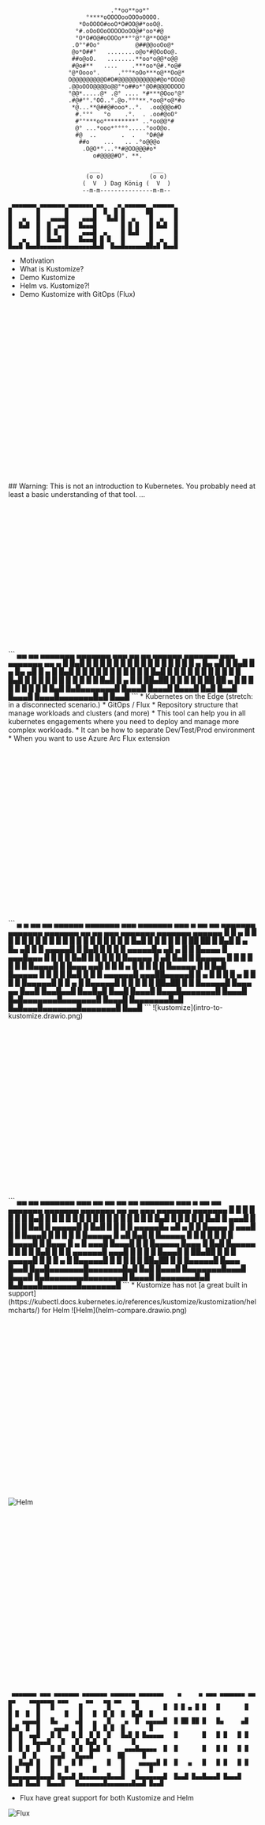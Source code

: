 ```

                             .°*oo**oo*°                    
                      °****oOOOOooOOOoOOOO.                 
                    *OoOOOO#ooO*O#OO@#*ooO@.                
                   °#.oOoOOoOOOOOoOO@#°oo*#@                
                   °O*O#O@#oOOOo**°°@°°@**OO@*              
                  .O°°#Oo°          @##@@ooOo@*             
                  @o*O##°   ........o@o*#@OoOo@.            
                  ##o@oO.   ........**oo*o@@*o@@            
                  #@o#**   ....    .***oo*@#.*o@#           
                 °@*Oooo°.     .°°°*oOo***o@**Oo@*          
                 O@@@@@@@@@O#O#@@@@@@@@@@@#@o*OOo@          
                 .@@oOOO@@@@o@@°*o##o*°@O#@@@OOOOO          
                 °@@*.....@* .@° .... *#***@Ooo°@°          
                 .#@#°°.°OO..°.@o.°°°**.*oo@*o@*#o          
                  *@...**@##@#ooo*..°.  .oo@@@o#O           
                   #.°°°   °o    .°.  . .oo#@oO°            
                   #°°***oo*********° ..*oo@@*#             
                   @° ...*ooo*°°°°.....°ooO@o.              
                   #@  ..       .  .   °O#@#                
                    ##o    ...   .. .°o@@@o                 
                     .O@O*°...°*#@OO@@@#o*                  
                        o#@@@@#O°. **.                      

                       ___               ___  
                      (o o)             (o o) 
                     (  V  ) Dag König (  V  )
                     --m-m---------------m-m--

```                                                            
```
 ▄▄▄▄▄▄▄ ▄▄▄▄▄▄▄ ▄▄▄▄▄▄▄ ▄▄    ▄ ▄▄▄▄▄▄  ▄▄▄▄▄▄ 
█       █       █       █  █  █ █      ██      █
█   ▄   █   ▄▄▄▄█    ▄▄▄█   █▄█ █  ▄    █  ▄   █
█  █▄█  █  █  ▄▄█   █▄▄▄█       █ █ █   █ █▄█  █
█       █  █ █  █    ▄▄▄█  ▄    █ █▄█   █      █
█   ▄   █  █▄▄█ █   █▄▄▄█ █ █   █       █  ▄   █
█▄▄█ █▄▄█▄▄▄▄▄▄▄█▄▄▄▄▄▄▄█▄█  █▄▄█▄▄▄▄▄▄██▄█ █▄▄█
```
* Motivation
* What is Kustomize?
* Demo Kustomize
* Helm vs. Kustomize?!
* Demo Kustomize with GitOps (Flux)
<br/>
<br/>
<br/>
<br/>
<br/>
<br/>
<br/>
<br/>
<br/>
<br/>
<br/>
<br/>
<br/>
<br/>
<br/>
<br/>
<br/>
<br/>
<br/>
<br/>
<br/>
## Warning: This is not an introduction to Kubernetes. You probably need at least a basic understanding of that tool.
...
<br/>
<br/>
<br/>
<br/>
<br/>
<br/>
<br/>
<br/>
<br/>
<br/>
<br/>
<br/>
<br/>
<br/>
<br/>
<br/>
<br/>
<br/>
<br/>
```
 ▄▄   ▄▄ ▄▄▄▄▄▄▄ ▄▄▄▄▄▄▄ ▄▄▄ ▄▄   ▄▄ ▄▄▄▄▄▄ ▄▄▄▄▄▄▄ ▄▄▄ ▄▄▄▄▄▄▄ ▄▄    ▄ 
█  █▄█  █       █       █   █  █ █  █      █       █   █       █  █  █ █
█       █   ▄   █▄     ▄█   █  █▄█  █  ▄   █▄     ▄█   █   ▄   █   █▄█ █
█       █  █ █  █ █   █ █   █       █ █▄█  █ █   █ █   █  █ █  █       █
█       █  █▄█  █ █   █ █   █       █      █ █   █ █   █  █▄█  █  ▄    █
█ ██▄██ █       █ █   █ █   ██     ██  ▄   █ █   █ █   █       █ █ █   █
█▄█   █▄█▄▄▄▄▄▄▄█ █▄▄▄█ █▄▄▄█ █▄▄▄█ █▄█ █▄▄█ █▄▄▄█ █▄▄▄█▄▄▄▄▄▄▄█▄█  █▄▄█
```
* Kubernetes on the Edge (stretch: in a disconnected scenario.)
* GitOps / Flux
* Repository structure that manage workloads and clusters (and more)
* This tool can help you in all kubernetes engagements where you need to deploy and manage more 
  complex workloads.
  * It can be how to separate Dev/Test/Prod environment
  * When you want to use Azure Arc Flux extension
<br/>
<br/>
<br/>
<br/>
<br/>
<br/>
<br/>
<br/>
<br/>
<br/>
<br/>
<br/>
<br/>
<br/>
<br/>
<br/>
<br/>
<br/>
<br/>
<br/>
<br/>
<br/>
```
 ▄     ▄ ▄▄   ▄▄ ▄▄▄▄▄▄ ▄▄▄▄▄▄▄    ▄▄▄ ▄▄▄▄▄▄▄    ▄▄▄   ▄ ▄▄   ▄▄ ▄▄▄▄▄▄▄ ▄▄▄▄▄▄▄ ▄▄▄▄▄▄▄ ▄▄   ▄▄ ▄▄▄ ▄▄▄▄▄▄▄ ▄▄▄▄▄▄▄ ▄▄▄▄▄▄  
█ █ ▄ █ █  █ █  █      █       █  █   █       █  █   █ █ █  █ █  █       █       █       █  █▄█  █   █       █       █      █ 
█ ██ ██ █  █▄█  █  ▄   █▄     ▄█  █   █  ▄▄▄▄▄█  █   █▄█ █  █ █  █  ▄▄▄▄▄█▄     ▄█   ▄   █       █   █▄▄▄▄   █    ▄▄▄█▄▄▄   █ 
█       █       █ █▄█  █ █   █    █   █ █▄▄▄▄▄   █      ▄█  █▄█  █ █▄▄▄▄▄  █   █ █  █ █  █       █   █▄▄▄▄█  █   █▄▄▄  ▄▄█  █ 
█       █   ▄   █      █ █   █    █   █▄▄▄▄▄  █  █     █▄█       █▄▄▄▄▄  █ █   █ █  █▄█  █       █   █ ▄▄▄▄▄▄█    ▄▄▄██▄▄▄▄▄█ 
█   ▄   █  █ █  █  ▄   █ █   █    █   █▄▄▄▄▄█ █  █    ▄  █       █▄▄▄▄▄█ █ █   █ █       █ ██▄██ █   █ █▄▄▄▄▄█   █▄▄▄   ▄▄    
█▄▄█ █▄▄█▄▄█ █▄▄█▄█ █▄▄█ █▄▄▄█    █▄▄▄█▄▄▄▄▄▄▄█  █▄▄▄█ █▄█▄▄▄▄▄▄▄█▄▄▄▄▄▄▄█ █▄▄▄█ █▄▄▄▄▄▄▄█▄█   █▄█▄▄▄█▄▄▄▄▄▄▄█▄▄▄▄▄▄▄█ █▄▄█ 
```  
![kustomize](intro-to-kustomize.drawio.png)
<br/>
<br/>
<br/>
<br/>
<br/>
<br/>
<br/>
<br/>
<br/>
<br/>
<br/>
<br/>
<br/>
<br/>
<br/>
<br/>
<br/>
<br/>
<br/>
<br/>
<br/>
<br/>
```
 ▄▄   ▄▄ ▄▄▄▄▄▄▄ ▄▄▄     ▄▄   ▄▄    ▄▄   ▄▄ ▄▄▄▄▄▄▄         ▄▄▄   ▄ ▄▄   ▄▄ ▄▄▄▄▄▄▄ ▄▄▄▄▄▄▄ ▄▄▄▄▄▄▄ ▄▄   ▄▄ ▄▄▄ ▄▄▄▄▄▄▄ ▄▄▄▄▄▄▄ 
█  █ █  █       █   █   █  █▄█  █  █  █ █  █       █       █   █ █ █  █ █  █       █       █       █  █▄█  █   █       █       █
█  █▄█  █    ▄▄▄█   █   █       █  █  █▄█  █  ▄▄▄▄▄█       █   █▄█ █  █ █  █  ▄▄▄▄▄█▄     ▄█   ▄   █       █   █▄▄▄▄   █    ▄▄▄█
█       █   █▄▄▄█   █   █       █  █       █ █▄▄▄▄▄        █      ▄█  █▄█  █ █▄▄▄▄▄  █   █ █  █ █  █       █   █▄▄▄▄█  █   █▄▄▄ 
█   ▄   █    ▄▄▄█   █▄▄▄█       █  █       █▄▄▄▄▄  █▄▄▄    █     █▄█       █▄▄▄▄▄  █ █   █ █  █▄█  █       █   █ ▄▄▄▄▄▄█    ▄▄▄█
█  █ █  █   █▄▄▄█       █ ██▄██ █   █     █ ▄▄▄▄▄█ █   █   █    ▄  █       █▄▄▄▄▄█ █ █   █ █       █ ██▄██ █   █ █▄▄▄▄▄█   █▄▄▄ 
█▄▄█ █▄▄█▄▄▄▄▄▄▄█▄▄▄▄▄▄▄█▄█   █▄█    █▄▄▄█ █▄▄▄▄▄▄▄█▄▄▄█   █▄▄▄█ █▄█▄▄▄▄▄▄▄█▄▄▄▄▄▄▄█ █▄▄▄█ █▄▄▄▄▄▄▄█▄█   █▄█▄▄▄█▄▄▄▄▄▄▄█▄▄▄▄▄▄▄█
```
* Kustomize has not [a great built in support](https://kubectl.docs.kubernetes.io/references/kustomize/kustomization/helmcharts/) for Helm
![Helm](helm-compare.drawio.png)
<br/>
<br/>
<br/>
<br/>
<br/>
<br/>
<br/>
<br/>
<br/>
<br/>
<br/>
<br/>
<br/>
<br/>
<br/>
<br/>
<br/>
<br/>
<br/>
<br/>
<br/>
<br/>

![Helm](helm.drawio.png)
<br/>
<br/>
<br/>
<br/>
<br/>
<br/>
<br/>
<br/>
<br/>
<br/>
<br/>
<br/>
<br/>
<br/>
<br/>
<br/>
<br/>
<br/>
<br/>
<br/>
<br/>
<br/>
```
 ▄▄▄▄▄▄▄ ▄▄▄ ▄▄▄▄▄▄▄ ▄▄▄▄▄▄▄ ▄▄▄▄▄▄▄ ▄▄▄▄▄▄▄    ▄     ▄ ▄▄▄ ▄▄▄▄▄▄▄ ▄▄   ▄▄    ▄▄▄▄▄▄▄ ▄▄▄     ▄▄   ▄▄ ▄▄   ▄▄ 
█       █   █       █       █       █       █  █ █ ▄ █ █   █       █  █ █  █  █       █   █   █  █ █  █  █▄█  █
█   ▄▄▄▄█   █▄     ▄█   ▄   █    ▄  █  ▄▄▄▄▄█  █ ██ ██ █   █▄     ▄█  █▄█  █  █    ▄▄▄█   █   █  █ █  █       █
█  █  ▄▄█   █ █   █ █  █ █  █   █▄█ █ █▄▄▄▄▄   █       █   █ █   █ █       █  █   █▄▄▄█   █   █  █▄█  █       █
█  █ █  █   █ █   █ █  █▄█  █    ▄▄▄█▄▄▄▄▄  █  █       █   █ █   █ █   ▄   █  █    ▄▄▄█   █▄▄▄█       ██     █ 
█  █▄▄█ █   █ █   █ █       █   █    ▄▄▄▄▄█ █  █   ▄   █   █ █   █ █  █ █  █  █   █   █       █       █   ▄   █
█▄▄▄▄▄▄▄█▄▄▄█ █▄▄▄█ █▄▄▄▄▄▄▄█▄▄▄█   █▄▄▄▄▄▄▄█  █▄▄█ █▄▄█▄▄▄█ █▄▄▄█ █▄▄█ █▄▄█  █▄▄▄█   █▄▄▄▄▄▄▄█▄▄▄▄▄▄▄█▄▄█ █▄▄█
```
* Flux have great support for both Kustomize and Helm

![Flux](flux.drawio.png)